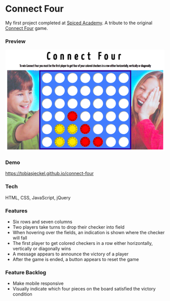 # Connect Four

My first project completed at [Spiced Academy](https://spiced.academy). A tribute to the original [Connect Four](https://en.wikipedia.org/wiki/Connect_Four) game. 

### Preview

![Screenshot of Connect Four](https://github.com/tobiasjeckel/connect-four/blob/master/assets/connect-four-preview.png)

### Demo 

https://tobiasjeckel.github.io/connect-four

### Tech

HTML, CSS, JavaScript, jQuery

### Features

- Six rows and seven columns
- Two players take turns to drop their checker into field
- When hovering over the fields, an indication is shown where the checker will fall
- The first player to get colored checkers in a row either horizontally, vertically or diagonally wins
- A message appears to announce the victory of a player 
- After the game is ended, a button appears to reset the game

### Feature Backlog

- Make mobile responsive
- Visually indicate which four pieces on the board satisfied the victory condition

